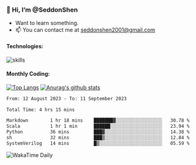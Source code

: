 ### 👋 Hi, I’m @SeddonShen
- Want to learn something.
- 📫 You can contact me at seddonshen2001@gmail.com

#### Technologies:

![skills](https://skillicons.dev/icons?i=scala,js,html,css,bootstrap,jquery,c,cpp,cloudflare,django,docker,flask,git,github,githubactions,linux,latex,mysql,nodejs,ps,php,pr,py,raspberrypi,redis,unreal,v,vscode,vue,bash)

#### Monthly Coding:
[![Top Langs](https://github-readme-stats.vercel.app/api/top-langs?username=seddonshen&show_icons=true&locale=en&layout=compact&hide=html&langs_count=8)](https://github.com/SeddonShen/)
[![Anurag's github stats](https://github-readme-stats.vercel.app/api?username=SeddonShen&count_private=true&show_icons=true)](https://github.com/anuraghazra/github-readme-stats)
<!--START_SECTION:waka-->

```txt
From: 12 August 2023 - To: 11 September 2023

Total Time: 4 hrs 15 mins

Markdown        1 hr 18 mins    ███████▓░░░░░░░░░░░░░░░░░   30.78 %
Scala           1 hr 1 min      ██████░░░░░░░░░░░░░░░░░░░   23.94 %
Python          36 mins         ███▓░░░░░░░░░░░░░░░░░░░░░   14.38 %
sh              32 mins         ███▒░░░░░░░░░░░░░░░░░░░░░   12.84 %
SystemVerilog   14 mins         █▒░░░░░░░░░░░░░░░░░░░░░░░   05.59 %
```

<!--END_SECTION:waka-->

![WakaTime Daily](https://wakatime.com/share/@seddon2001/61a7e342-5f12-4fea-bf92-1fac161e97d6.svg)
<!---
SeddonShen/SeddonShen is a ✨ special ✨ repository because its `README.md` (this file) appears on your GitHub profile.
You can click the Preview link to take a look at your changes.
--->
